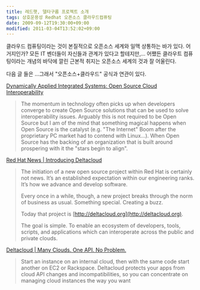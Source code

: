 ```yaml
---
title: 레드햇, 델타구름 프로젝트 소개
tags: 상호운용성 Redhat 오픈소스 클라우드컴퓨팅
date: 2009-09-12T19:30:00+09:00
modified: 2011-03-04T13:52:02+09:00
---
```

클라우드 컴퓨팅이라는 것이 본질적으로 오픈소스 세계와 일맥 상통하는 바가
있다. 어거지인가? 모든 IT 벤더들이 자신들과 관계가 있다고 할테지만,...
어쨌든 클라우트 컴퓨팅이라는 개념의 바닥에 깔린 근본적 취지는 오픈소스
세계의 것과 잘 어울린다.

다음 글 들은 ...그래서 "오픈소스+클라우드" 공식과 연관이 있다.
 
[Dynamically Applied Integrated Systems: Open Source Cloud Interoperability](http://charmalloc.blogspot.com/2009/09/open-source-cloud-interoperability.html)

> The momentum in technology often picks up when developers converge to
> create Open Source solutions that can be used to solve interoperability
> issues. Arguably this is not required to be Open Source but I am of the
> mind that something magical happens when Open Source is the catalyst
> (e.g. "The Internet" Boom after the proprietary PC market had to contend
> with Linux...). When Open Source has the backing of an organization that
> is built around prospering with it the "stars begin to align".

[Red Hat News \| Introducing Deltacloud](http://press.redhat.com/2009/09/03/introducing-deltacloud/)

> The initiation of a new open source project within Red Hat is certainly
> not news. It’s an established expectation within our engineering ranks.
> It’s how we advance and develop software.
> 
> Every once in a while, though, a new project breaks through the norm of
> business as usual. Something special. Creating a buzz.
> 
> Today that project is [http://deltacloud.org](http://deltacloud.org).
> 
> The goal is simple. To enable an ecosystem of developers, tools, scripts,
> and applications which can interoperate across the public and private clouds.


[Deltacloud \| Many Clouds. One API. No Problem.](http://deltacloud.org/)

> Start an instance on an internal cloud, then with the same code start
> another on EC2 or Rackspace. Deltacloud protects your apps from cloud
> API changes and incompatibilities, so you can concentrate on managing
> cloud instances the way you want


